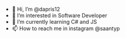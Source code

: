 - 👋 Hi, I’m @dapris12
- 👀 I’m interested in Software Developer
- 🌱 I’m currently learning  C# and JS
- 📫 How to reach me in instagram @saantyp

